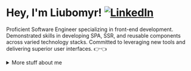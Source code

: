 # Hey, I'm Liubomyr! [![LinkedIn](https://img.shields.io/badge/LinkedIn-%230077B5.svg?logo=linkedin&logoColor=white)](https://linkedin.com/in/https://www.linkedin.com/in/liubomyrkovtyk/) 

Proficient Software Engineer specializing in front-end development. Demonstrated skills in developing SPA, SSR, and reusable components across varied technology stacks. Committed to leveraging new tools and delivering superior user interfaces.
👉👈<be> 

<details>
<summary>
  More stuff about me
</summary>
  
## My skills 🍳

- JavaScript
- TypeScript
- Next.js
- React
- HTML, CSS
- SCSS
- TailwindCSS
- Styled Components
- Storybook
- Node.js
- Amplify (AWS)
- GraphQL
- MongoDB
- Postgres
